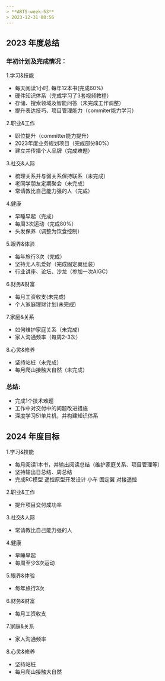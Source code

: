 ```yaml
---
> **ARTS-week-53**
> 2023-12-31 08:56
---
```


## 2023 年度总结
### 年初计划及完成情况：
1.学习&技能
- 每天阅读1小时, 每年12本书(完成60%)
- 硬件知识体系（完成学习了3套视频教程）
- 存储、搜索领域及智能问答（未完成工作调整）
- 提升表达技巧、项目管理能力（commiter能力学习）

2.职业&工作
- 职位提升（committer能力提升）
- 2023年度业务规划项目（完成部分80%）
- 建立并传播个人品牌（完成难题）

3.社交&人际
- 梳理关系并与弱关系保持联系（未完成）
- 老同学朋友定期聚会（未完成）
- 常请教比自己能力强的人（完成）

4.健康
- 早睡早起（完成）
- 每周3次运动（完成80%）
- 头发保养（调整为饮食控制）

5.眼界&体验
- 每年旅行3次（完成）
- 坚持无人机爱好（完成固定翼组装）
- 行业讲座、论坛、沙龙（参加一次AIGC）

6.财务&财富
- 每月工资收支(未完成)
- 个人家庭理财计划(未完成)

7.家庭&关系
- 如何维护家庭关系（未完成）
- 家人沟通频率（每周2-3次）

8.心灵&修养
- 坚持站桩（未完成）
- 每月爬山接触大自然（未完成）

### 总结: 
- 完成1个技术难题
- 工作中对交付中的问题改进措施
- 深度学习51单片机，并构建知识体系

## 2024 年度目标

1.学习&技能
- 每月阅读1本书，并输出阅读总结（维护家庭关系、项目管理等）
- 坚持输出日总结、周总结
- 完成RC模型 遥控原型开发设计 小车 固定翼 对接遥控 

2.职业&工作
- 提升项目交付成功率

3.社交&人际
- 常请教比自己能力强的人

4.健康
- 早睡早起
- 每周至少3次运动

5.眼界&体验
- 每年旅行3次

6.财务&财富
- 每月工资收支

7.家庭&关系
- 家人沟通频率

8.心灵&修养
- 坚持站桩
- 每月爬山接触大自然